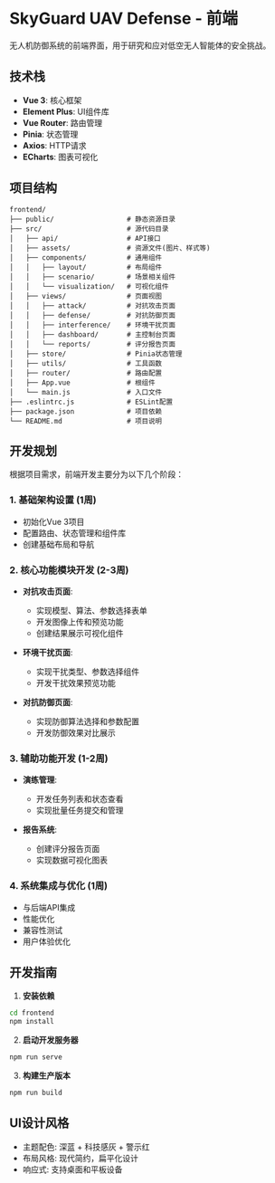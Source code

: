 # SkyGuard UAV Defense - 前端

无人机防御系统的前端界面，用于研究和应对低空无人智能体的安全挑战。

## 技术栈

- **Vue 3**: 核心框架
- **Element Plus**: UI组件库
- **Vue Router**: 路由管理
- **Pinia**: 状态管理
- **Axios**: HTTP请求
- **ECharts**: 图表可视化

## 项目结构

```
frontend/
├── public/                  # 静态资源目录
├── src/                     # 源代码目录
│   ├── api/                 # API接口
│   ├── assets/              # 资源文件(图片、样式等)
│   ├── components/          # 通用组件
│   │   ├── layout/          # 布局组件
│   │   ├── scenario/        # 场景相关组件
│   │   └── visualization/   # 可视化组件
│   ├── views/               # 页面视图
│   │   ├── attack/          # 对抗攻击页面
│   │   ├── defense/         # 对抗防御页面
│   │   ├── interference/    # 环境干扰页面
│   │   ├── dashboard/       # 主控制台页面
│   │   └── reports/         # 评分报告页面
│   ├── store/               # Pinia状态管理
│   ├── utils/               # 工具函数
│   ├── router/              # 路由配置
│   ├── App.vue              # 根组件
│   └── main.js              # 入口文件
├── .eslintrc.js             # ESLint配置
├── package.json             # 项目依赖
└── README.md                # 项目说明
```

## 开发规划

根据项目需求，前端开发主要分为以下几个阶段：

### 1. 基础架构设置 (1周)

- 初始化Vue 3项目
- 配置路由、状态管理和组件库
- 创建基础布局和导航

### 2. 核心功能模块开发 (2-3周)

- **对抗攻击页面**:
  - 实现模型、算法、参数选择表单
  - 开发图像上传和预览功能
  - 创建结果展示可视化组件

- **环境干扰页面**:
  - 实现干扰类型、参数选择组件
  - 开发干扰效果预览功能

- **对抗防御页面**:
  - 实现防御算法选择和参数配置
  - 开发防御效果对比展示

### 3. 辅助功能开发 (1-2周)

- **演练管理**:
  - 开发任务列表和状态查看
  - 实现批量任务提交和管理

- **报告系统**:
  - 创建评分报告页面
  - 实现数据可视化图表

### 4. 系统集成与优化 (1周)

- 与后端API集成
- 性能优化
- 兼容性测试
- 用户体验优化

## 开发指南

1. **安装依赖**
```bash
cd frontend
npm install
```

2. **启动开发服务器**
```bash
npm run serve
```

3. **构建生产版本**
```bash
npm run build
```

## UI设计风格

- 主题配色: 深蓝 + 科技感灰 + 警示红
- 布局风格: 现代简约，扁平化设计
- 响应式: 支持桌面和平板设备 